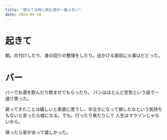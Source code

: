 ```yaml
---
title: "燃えてる時に飲む酒が一番上手い"
date: 2024-04-10
---
```


# 起きて
朝。片付けしたり、身の回りの整理をしたり。出かける直前に火事はビビった。

# バー
バーでお酒を飲んだり飲ませてもらったり。
パンはほとんど空気という話で一通り笑った。

戻ってきたことは嬉しいと素直に思うし、半泣きになって損したなという気持ちもないと言ったら嘘になる。でも、行ったり来たりして
人生はマラソンじゃないから。

帰ったら家があって嬉しかった。


